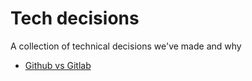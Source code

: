 # Tech decisions

A collection of technical decisions we've made and why

* [Github vs Gitlab](github-vs-gitlab.md)